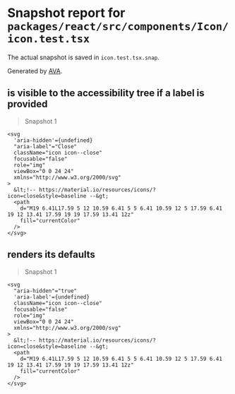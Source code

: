 # Snapshot report for `packages/react/src/components/Icon/icon.test.tsx`

The actual snapshot is saved in `icon.test.tsx.snap`.

Generated by [AVA](https://avajs.dev).

## is visible to the accessibility tree if a label is provided

> Snapshot 1

    <svg
      'aria-hidden'={undefined}
      "aria-label"="Close"
      className="icon icon--close"
      focusable="false"
      role="img"
      viewBox="0 0 24 24"
      xmlns="http://www.w3.org/2000/svg"
    >
      &lt;!-- https://material.io/resources/icons/?icon=close&style=baseline --&gt;
      <path
        d="M19 6.41L17.59 5 12 10.59 6.41 5 5 6.41 10.59 12 5 17.59 6.41 19 12 13.41 17.59 19 19 17.59 13.41 12z"
        fill="currentColor"
      />
    </svg>

## renders its defaults

> Snapshot 1

    <svg
      "aria-hidden"="true"
      'aria-label'={undefined}
      className="icon icon--close"
      focusable="false"
      role="img"
      viewBox="0 0 24 24"
      xmlns="http://www.w3.org/2000/svg"
    >
      &lt;!-- https://material.io/resources/icons/?icon=close&style=baseline --&gt;
      <path
        d="M19 6.41L17.59 5 12 10.59 6.41 5 5 6.41 10.59 12 5 17.59 6.41 19 12 13.41 17.59 19 19 17.59 13.41 12z"
        fill="currentColor"
      />
    </svg>
